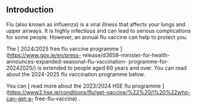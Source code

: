 ##  Introduction

Flu (also known as influenza) is a viral illness that affects your lungs and
upper airways. It is highly infectious and can lead to serious complications
for some people. However, an annual flu vaccine can help to protect you.

The [ 2024/2025 free flu vaccine programme ](https://www.gov.ie/en/press-
release/d3659-minister-for-health-announces-expanded-seasonal-flu-vaccination-
programme-for-20242025/) is extended to people aged 60 years and over. You can
read about the 2024-2025 flu vaccination programme below.

You can [ read more about the 2023/2024 HSE flu programme
](https://www2.hse.ie/conditions/flu/get-vaccine/%22%20/l%20%22who-can-get-a-
free-flu-vaccine) .
